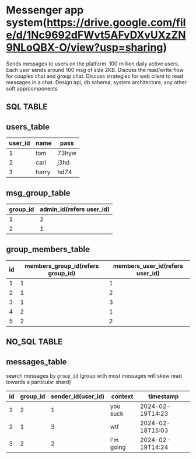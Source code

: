 Messenger app system(https://drive.google.com/file/d/1Nc9692dFWvt5AFvDXvUXzZN9NLoQBX-O/view?usp=sharing)
===================
Sends messages to users on the platform. 100 million daily active users. Each user sends around 100 msg of size 2KB.
Discuss the read/write flow for couples chat and group chat. Discuss strategies for web client to read messages in a
chat.
Design api, db schema, system architecture, any other soft app/components

SQL TABLE
---------
users_table
-----------

| user_id | name  | pass  |
|---------|-------|-------|
| 1       | tom   | 73hyw |
| 2       | carl  | j3hd  |
| 3       | harry | hd74  |

msg_group_table
---------------

| group_id | admin_id(refers user_id) |
|----------|--------------------------|
| 1        | 2                        |
| 2        | 1                        |

group_members_table
---------------

| id | members_group_id(refers group_id) | members_user_id(refers user_id) |
|----|-----------------------------------|---------------------------------|
| 1  | 1                                 | 1                               |
| 2  | 1                                 | 2                               |
| 3  | 1                                 | 3                               |
| 4  | 2                                 | 1                               |
| 5  | 2                                 | 2                               |

NO_SQL TABLE
-------------
messages_table
---------------
search messages by `group_id` (group with most messages will skew read towards a particular shard)

| id | group_id | sender_id(user_id) | context   | timestamp        |
|----|----------|--------------------|-----------|------------------|
| 1  | 2        | 1                  | you suck  | 2024-02-19T14:23 |
| 2  | 1        | 3                  | wtf       | 2024-02-18T15:03 |
| 3  | 2        | 2                  | I'm going | 2024-02-19T14:24 |
